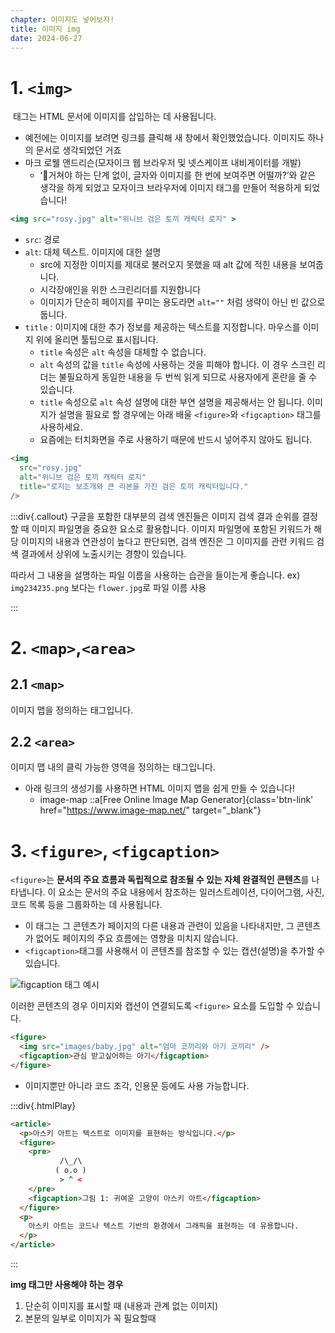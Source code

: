 ```yaml
---
chapter: 이미지도 넣어보자!
title: 이미지 img
date: 2024-06-27
---
```


# 1. `<img>`

<img> 태그는 HTML 문서에 이미지를 삽입하는 데 사용됩니다.

- 예전에는 이미지를 보려면 링크를 클릭해 새 창에서 확인했었습니다. 이미지도 하나의 문서로 생각되었던 거죠
- 마크 로웰 앤드리슨(모자이크 웹 브라우저 및 넷스케이프 내비게이터를 개발)
  - ‘🤔거쳐야 하는 단계 없이, 글자와 이미지를 한 번에 보여주면 어떨까?’와 같은 생각을 하게 되었고 모자이크 브라우저에 이미지 태그를 만들어 적용하게 되었습니다!

```jsx
<img src="rosy.jpg" alt="위니브 검은 토끼 캐릭터 로지" >
```

- `src`: 경로
- `alt`: 대체 텍스트. 이미지에 대한 설명
  - src에 지정한 이미지를 제대로 불러오지 못했을 때 alt 값에 적힌 내용을 보여줍니다.
  - 시각장애인을 위한 스크린리더를 지원합니다
  - 이미지가 단순히 페이지를 꾸미는 용도라면 `alt=""` 처럼 생략이 아닌 빈 값으로 둡니다.
- `title` : 이미지에 대한 추가 정보를 제공하는 텍스트를 지정합니다. 마우스를 이미지 위에 올리면 툴팁으로 표시됩니다.
  - `title` 속성은 `alt` 속성을 대체할 수 없습니다.
  - `alt` 속성의 값을 `title` 속성에 사용하는 것을 피해야 합니다. 이 경우 스크린 리더는 불필요하게 동일한 내용을 두 번씩 읽게 되므로 사용자에게 혼란을 줄 수 있습니다.
  - `title` 속성으로 `alt` 속성 설명에 대한 부연 설명을 제공해서는 안 됩니다. 이미지가 설명을 필요로 할 경우에는 아래 배울 `<figure>`와 `<figcaption>` 태그를 사용하세요.
  - 요즘에는 터치화면을 주로 사용하기 때문에 반드시 넣어주지 않아도 됩니다.

```html
<img
  src="rosy.jpg"
  alt="위니브 검은 토끼 캐릭터 로지"
  title="로지는 보조개와 큰 리본을 가진 검은 토끼 캐릭터입니다."
/>
```

:::div{.callout}
구글을 포함한 대부분의 검색 엔진들은 이미지 검색 결과 순위를 결정할 때 이미지 파일명을 중요한 요소로 활용합니다.
이미지 파일명에 포함된 키워드가 해당 이미지의 내용과 연관성이 높다고 판단되면, 검색 엔진은 그 이미지를 관련 키워드 검색 결과에서 상위에 노출시키는 경향이 있습니다.

따라서 그 내용을 설명하는 파일 이름을 사용하는 습관을 들이는게 좋습니다.
ex) `img234235.png` 보다는 `flower.jpg`로 파일 이름 사용

:::

# 2. `<map>`,`<area>`

## 2.1 `<map>`

이미지 맵을 정의하는 태그입니다.

## 2.2 `<area>`

이미지 맵 내의 클릭 가능한 영역을 정의하는 태그입니다.

- 아래 링크의 생성기를 사용하면 HTML 이미지 맵을 쉽게 만들 수 있습니다!
  - image-map
    ::a[Free Online Image Map Generator]{class='btn-link' href="https://www.image-map.net/" target="\_blank"}

# 3. `<figure>`, `<figcaption>`

`<figure>`는 **문서의 주요 흐름과 독립적으로 참조될 수 있는 자체 완결적인 콘텐츠**를 나타냅니다. 이 요소는 문서의 주요 내용에서 참조하는 일러스트레이션, 다이어그램, 사진, 코드 목록 등을 그룹화하는 데 사용됩니다.

- 이 태그는 그 콘텐츠가 페이지의 다른 내용과 관련이 있음을 나타내지만, 그 콘텐츠가 없어도 페이지의 주요 흐름에는 영향을 미치지 않습니다.
- `<figcaption>`태그를 사용해서 이 콘텐츠를 참조할 수 있는 캡션(설명)을 추가할 수 있습니다.

![figcaption 태그 예시](/images/html-css/chapter05/figcaption.png)

이러한 콘텐츠의 경우 이미지와 캡션이 연결되도록 `<figure>` 요소를 도입할 수 있습니다.

```html
<figure>
  <img src="images/baby.jpg" alt="엄마 코끼리와 아기 코끼리" />
  <figcaption>관심 받고싶어하는 아기</figcaption>
</figure>
```

- 이미지뿐만 아니라 코드 조각, 인용문 등에도 사용 가능합니다.

:::div{.htmlPlay}

```html
<article>
  <p>아스키 아트는 텍스트로 이미지를 표현하는 방식입니다.</p>
  <figure>
    <pre>
           /\_/\
          ( o.o )
           > ^ <
    </pre>
    <figcaption>그림 1: 귀여운 고양이 아스키 아트</figcaption>
  </figure>
  <p>
    아스키 아트는 코드나 텍스트 기반의 환경에서 그래픽을 표현하는 데 유용합니다.
  </p>
</article>
```

:::

**img 태그만 사용해야 하는 경우**

1. 단순히 이미지를 표시할 때 (내용과 관계 없는 이미지)
2. 본문의 일부로 이미지가 꼭 필요할때
